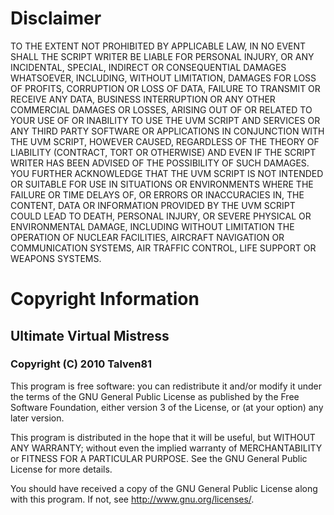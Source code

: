 # Disclaimer #
TO THE EXTENT NOT PROHIBITED BY APPLICABLE LAW, IN NO EVENT SHALL
THE SCRIPT WRITER BE LIABLE FOR PERSONAL INJURY, OR ANY INCIDENTAL,
SPECIAL, INDIRECT OR CONSEQUENTIAL DAMAGES WHATSOEVER, INCLUDING,
WITHOUT LIMITATION, DAMAGES FOR LOSS OF PROFITS, CORRUPTION OR
LOSS OF DATA, FAILURE TO TRANSMIT OR RECEIVE ANY DATA, BUSINESS
INTERRUPTION OR ANY OTHER COMMERCIAL DAMAGES OR LOSSES, ARISING OUT
OF OR RELATED TO YOUR USE OF OR INABILITY TO USE THE UVM SCRIPT AND
SERVICES OR ANY THIRD PARTY SOFTWARE OR APPLICATIONS IN CONJUNCTION
WITH THE UVM SCRIPT, HOWEVER CAUSED, REGARDLESS OF THE THEORY OF
LIABILITY (CONTRACT, TORT OR OTHERWISE) AND EVEN IF THE SCRIPT WRITER
HAS BEEN ADVISED OF THE POSSIBILITY OF SUCH DAMAGES. YOU FURTHER
ACKNOWLEDGE THAT THE UVM SCRIPT IS NOT INTENDED OR SUITABLE FOR USE
IN SITUATIONS OR ENVIRONMENTS WHERE THE FAILURE OR TIME DELAYS OF, OR
ERRORS OR INACCURACIES IN, THE CONTENT, DATA OR INFORMATION PROVIDED
BY THE UVM SCRIPT COULD LEAD TO DEATH, PERSONAL INJURY, OR SEVERE
PHYSICAL OR ENVIRONMENTAL DAMAGE, INCLUDING WITHOUT LIMITATION THE
OPERATION OF NUCLEAR FACILITIES, AIRCRAFT NAVIGATION OR COMMUNICATION
SYSTEMS, AIR TRAFFIC CONTROL, LIFE SUPPORT OR WEAPONS SYSTEMS.

# Copyright Information #
## Ultimate Virtual Mistress ##
### Copyright (C) 2010 Talven81 ###

This program is free software: you can redistribute it and/or modify
it under the terms of the GNU General Public License as published by
the Free Software Foundation, either version 3 of the License, or
(at your option) any later version.

This program is distributed in the hope that it will be useful,
but WITHOUT ANY WARRANTY; without even the implied warranty of
MERCHANTABILITY or FITNESS FOR A PARTICULAR PURPOSE.  See the
GNU General Public License for more details.

You should have received a copy of the GNU General Public License
along with this program.  If not, see <http://www.gnu.org/licenses/>.
